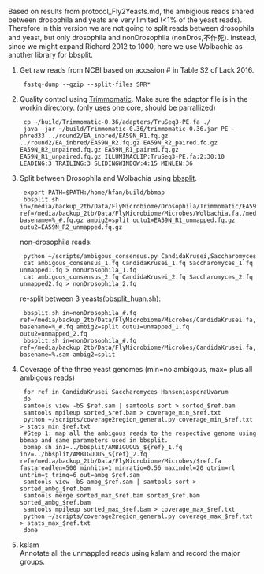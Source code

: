 Based on results from protocol_Fly2Yeasts.md, the ambigious reads shared between drosophila and yeats are very limited (<1% of the yeast reads). Therefore in this version we are not going to split reads between drosophila and yeast, but only drosophila and nonDrosophila (nonDros,不作死). Instead, since we might expand Richard 2012 to 1000, here we use Wolbachia as another library for bbsplit.
 
1. Get raw reads from NCBI based on accssion # in Table S2 of Lack 2016.  

		fastq-dump --gzip --split-files SRR*
		
2. Quality control using [Trimmomatic](http://www.usadellab.org/cms/?page=trimmomatic). Make sure the adaptor file is in the workin directory. (only uses one core, should be parrallized)

		cp ~/build/Trimmomatic-0.36/adapters/TruSeq3-PE.fa ./
		java -jar ~/build/Trimmomatic-0.36/trimmomatic-0.36.jar PE -phred33 ../round2/EA_inbred/EA59N_R1.fq.gz ../round2/EA_inbred/EA59N_R2.fq.gz EA59N_R2_paired.fq.gz EA59N_R2_unpaired.fq.gz EA59N_R1_paired.fq.gz EA59N_R1_unpaired.fq.gz ILLUMINACLIP:TruSeq3-PE.fa:2:30:10 LEADING:3 TRAILING:3 SLIDINGWINDOW:4:15 MINLEN:36
		
3. Split between Drosophila and Wolbachia using [bbsplit](http://seqanswers.com/forums/showthread.php?t=41288).  

		export PATH=$PATH:/home/hfan/build/bbmap
		bbsplit.sh in=/media/backup_2tb/Data/FlyMicrobiome/Drosophila/Trimmomatic/EA59N_R#_paired.fq.gz ref=/media/backup_2tb/Data/FlyMicrobiome/Microbes/Wolbachia.fa,/media/backup_2tb/Data/FlyMicrobiome/Drosophila/Drosophila_melanogaster.fa basename=%_#.fq.gz ambig2=split outu1=EA59N_R1_unmapped.fq.gz outu2=EA59N_R2_unmapped.fq.gz
		
	non-drosophila reads:  
	
		python ~/scripts/ambigous_consensus.py CandidaKrusei,Saccharomyces
		cat ambigous_consensus_1.fq CandidaKrusei_1.fq Saccharomyces_1.fq unmapped1.fq > nonDrosophila_1.fq  
		cat ambigous_consensus_2.fq CandidaKrusei_2.fq Saccharomyces_2.fq unmapped2.fq > nonDrosophila_2.fq
		
	re-split between 3 yeasts(bbsplit_huan.sh):  
	
		bbsplit.sh in=nonDrosophila_#.fq ref=/media/backup_2tb/Data/FlyMicrobiome/Microbes/CandidaKrusei.fa,/media/backup_2tb/Data/FlyMicrobiome/Microbes/Saccharomyces.fa,/media/backup_2tb/Data/FlyMicrobiome/Microbes/HanseniasporaUvarum.fa basename=%_#.fq ambig2=split outu1=unmapped_1.fq outu2=unmapped_2.fq
		bbsplit.sh in=nonDrosophila_#.fq ref=/media/backup_2tb/Data/FlyMicrobiome/Microbes/CandidaKrusei.fa,/media/backup_2tb/Data/FlyMicrobiome/Microbes/Saccharomyces.fa,/media/backup_2tb/Data/FlyMicrobiome/Microbes/HanseniasporaUvarum.fa basename=%.sam ambig2=split
		
		
4. Coverage of the three yeast genomes (min=no ambigous, max= plus all ambigous reads)  

		for ref in CandidaKrusei Saccharomyces HanseniasporaUvarum
		do
		samtools view -bS $ref.sam | samtools sort > sorted_$ref.bam
		samtools mpileup sorted_$ref.bam > coverage_min_$ref.txt
		python ~/scripts/coverage2region_general.py coverage_min_$ref.txt > stats_min_$ref.txt
		#Step 1: map all the ambigous reads to the respective genome using bbmap and same parameters used in bbsplit.
		bbmap.sh in1=../bbsplit/AMBIGUOUS_${ref}_1.fq in2=../bbsplit/AMBIGUOUS_${ref}_2.fq ref=/media/backup_2tb/Data/FlyMicrobiome/Microbes/$ref.fa fastareadlen=500 minhits=1 minratio=0.56 maxindel=20 qtrim=rl untrim=t trimq=6 out=ambg_$ref.sam
		samtools view -bS ambg_$ref.sam | samtools sort > sorted_ambg_$ref.bam
		samtools merge sorted_max_$ref.bam sorted_$ref.bam sorted_ambg_$ref.bam
		samtools mpileup sorted_max_$ref.bam > coverage_max_$ref.txt
		python ~/scripts/coverage2region_general.py coverage_max_$ref.txt > stats_max_$ref.txt
		done
4. kslam  
Annotate all the unmappled reads using kslam and record the major groups.

